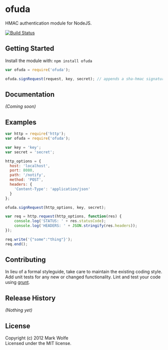# ofuda

HMAC authentication module for NodeJS.

[![Build Status](https://secure.travis-ci.org/wolfeidau/ofuda.png)](http://travis-ci.org/wolfeidau/ofuda)

## Getting Started
Install the module with: `npm install ofuda`

```javascript
var ofuda = require('ofuda');

ofuda.signRequest(request, key, secret); // appends a sha-hmac signature to the request
```

## Documentation
_(Coming soon)_

## Examples

```javascript
var http = require('http');
var ofuda = require('ofuda');

var key = 'key';
var secret = 'secret'; 

http_options = {
  host: 'localhost',
  port: 8080,
  path: '/notify',
  method: 'POST',
  headers: {
    'Content-Type': 'application/json'
  }
};

ofuda.signRequest(http_options, key, secret);

var req = http.request(http_options, function(res) {
    console.log('STATUS: ' + res.statusCode);
    console.log('HEADERS: ' + JSON.stringify(res.headers));   
});

req.write('{"some":"thing"}');
req.end();
```

## Contributing
In lieu of a formal styleguide, take care to maintain the existing coding style. Add unit tests for any new or changed functionality. Lint and test your code using [grunt](https://github.com/cowboy/grunt).

## Release History
_(Nothing yet)_

## License
Copyright (c) 2012 Mark Wolfe  
Licensed under the MIT license.
